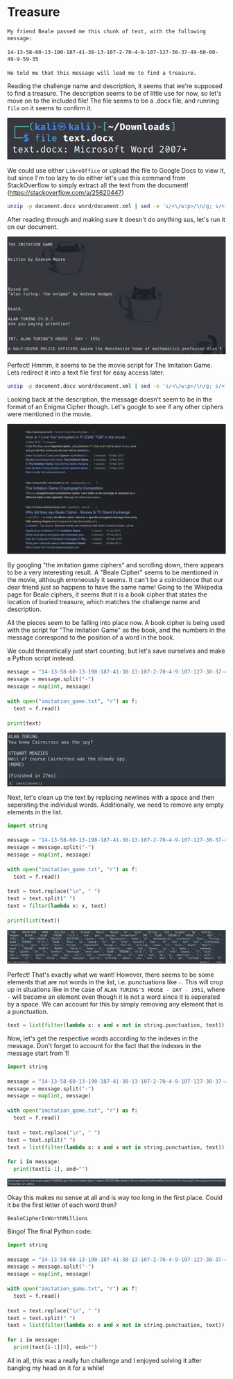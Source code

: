 
# Treasure

```
My friend Beale passed me this chunk of text, with the following message:

14-13-58-60-13-190-187-41-38-13-107-2-70-4-9-107-127-38-37-49-60-60-49-9-59-35

He told me that this message will lead me to find a treasure.
```

Reading the challenge name and description, it seems that we're supposed to find a treasure. The description seems to be of little use for now, so let's move on to the included file! The file seems to be a .docx file, and running `file` on it seems to confirm it.

![Running file command](/CHF_2022/treasure/images/filecommand.png)

We could use either `LibreOffice` or upload the file to Google Docs to view it, but since I'm too lazy to do either let's use this command from StackOverflow to simply extract all the text from the document! (https://stackoverflow.com/a/25620447)

```bash
unzip -p document.docx word/document.xml | sed -e 's/<\/w:p>/\n/g; s/<[^>]\{1,\}>//g; s/[^[:print:]\n]\{1,\}//g'
```

After reading through and making sure it doesn't do anything sus, let's run it on our document.

![Command output](/CHF_2022/treasure/images/docxoutput.png)

Perfect! Hmmm, it seems to be the movie script for The Imitation Game. Lets redirect it into a text file first for easy access later.

```bash
unzip -p document.docx word/document.xml | sed -e 's/<\/w:p>/\n/g; s/<[^>]\{1,\}>//g; s/[^[:print:]\n]\{1,\}//g' > imitation_game.txt
```

Looking back at the description, the message doesn't seem to be in the format of an Enigma Cipher though. Let's google to see if any other ciphers were mentioned in the movie.

![Google Result](/CHF_2022/treasure/images/googleresult.png)

By googling "the imitation game ciphers" and scrolling down, there appears to be a very interesting result. A "Beale Cipher" seems to be mentioned in the movie, although erroneously it seems. It can't be a coincidence that our dear friend just so happens to have the same name! Going to the Wikipedia page for Beale ciphers, it seems that it is a book cipher that states the location of buried treasure, which matches the challenge name and description.

All the pieces seem to be falling into place now. A book cipher is being used with the script for "The Imitation Game" as the book, and the numbers in the message correspond to the position of a word in the book.

We could theoretically just start counting, but let's save ourselves and make a Python script instead.
```python
message = "14-13-58-60-13-190-187-41-38-13-107-2-70-4-9-107-127-38-37-49-60-60-49-9-59-35"
message = message.split("-")
message = map(int, message)

with open("imitation_game.txt", "r") as f:
  text = f.read()

print(text)
```

![Python Output 1](/CHF_2022/treasure/images/pythonoutput1.png)

Next, let's clean up the text by replacing newlines with a space and then seperating the individual words. Additionally, we need to remove any empty elements in the list.
```python
import string

message = "14-13-58-60-13-190-187-41-38-13-107-2-70-4-9-107-127-38-37-49-60-60-49-9-59-35"
message = message.split("-")
message = map(int, message)

with open("imitation_game.txt", "r") as f:
  text = f.read()

text = text.replace("\n", " ")
text = text.split(" ")
text = filter(lambda x: x, text)

print(list(text))
```

![Python Output 2](/CHF_2022/treasure/images/pythonoutput2.png)

Perfect! That's exactly what we want! However, there seems to be some elements that are not words in the list, i.e. punctuations like `-`. This will crop up in situations like in the case of `ALAN TURING'S HOUSE - DAY - 1951`, where `-` will become an element even though it is not a word since it is seperated by a space.
We can account for this by simply removing any element that is a punctuation.

```python
text = list(filter(lambda x: x and x not in string.punctuation, text))
```

Now, let's get the respective words according to the indexes in the message. Don't forget to account for the fact that the indexes in the message start from 1!

```python
import string

message = "14-13-58-60-13-190-187-41-38-13-107-2-70-4-9-107-127-38-37-49-60-60-49-9-59-35"
message = message.split("-")
message = map(int, message)

with open("imitation_game.txt", "r") as f:
  text = f.read()

text = text.replace("\n", " ")
text = text.split(" ")
text = list(filter(lambda x: x and x not in string.punctuation, text))

for i in message:
  print(text[i-1], end="")
```

![Python Output 3](/CHF_2022/treasure/images/pythonoutput3.png)

Okay this makes no sense at all and is way too long in the first place. Could it be the first letter of each word then?

```
BealeCipherIsWorthMillions
```

Bingo! The final Python code:
```python
import string

message = "14-13-58-60-13-190-187-41-38-13-107-2-70-4-9-107-127-38-37-49-60-60-49-9-59-35"
message = message.split("-")
message = map(int, message)

with open("imitation_game.txt", "r") as f:
  text = f.read()

text = text.replace("\n", " ")
text = text.split(" ")
text = list(filter(lambda x: x and x not in string.punctuation, text))

for i in message:
  print(text[i-1][0], end="")
```

All in all, this was a really fun challenge and I enjoyed solving it after banging my head on it for a while!
